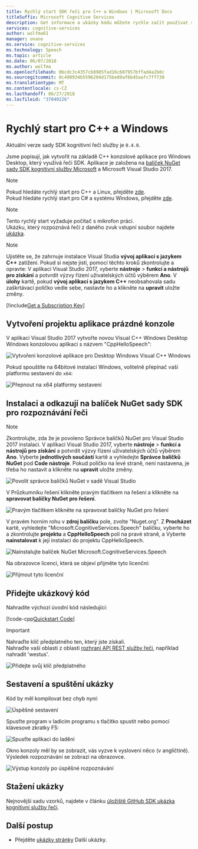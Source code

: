 ```yaml
---
title: Rychlý start SDK řeči pro C++ a Windows | Microsoft Docs
titleSuffix: Microsoft Cognitive Services
description: Get informace a ukázky kódu můžete rychle začít používat sadu SDK řeči s Windows a C++ v kognitivní služby.
services: cognitive-services
author: wolfma61
manager: onano
ms.service: cognitive-services
ms.technology: Speech
ms.topic: article
ms.date: 06/07/2018
ms.author: wolfma
ms.openlocfilehash: 0bcdc3c4357cb8985fad16c607957bffad4a2b8c
ms.sourcegitcommit: 0c490934b5596204d175be89af6b45aafc7ff730
ms.translationtype: MT
ms.contentlocale: cs-CZ
ms.lasthandoff: 06/27/2018
ms.locfileid: "37049226"
---
```

# <a name="quickstart-for-c-and-windows"></a>Rychlý start pro C++ a Windows

Aktuální verze sady SDK kognitivní řeči služby je `0.4.0`.

Jsme popisují, jak vytvořit na základě C++ konzolové aplikace pro Windows Desktop, který využívá řeči SDK.
Aplikace je založena na [balíček NuGet sady SDK kognitivní služby Microsoft](https://www.nuget.org/packages/Microsoft.CognitiveServices.Speech) a Microsoft Visual Studio 2017.

> [!NOTE]
> Pokud hledáte rychlý start pro C++ a Linux, přejděte [zde](quickstart-cpp-linux.md).<br>
> Pokud hledáte rychlý start pro C# a systému Windows, přejděte [zde](quickstart-csharp-windows.md).

> [!NOTE]
> Tento rychlý start vyžaduje počítač s mikrofon práci.<br>
> Ukázku, který rozpoznává řeči z daného zvuk vstupní soubor najdete [ukázka](speech-to-text-sample.md#speech-recognition-from-a-file).

> [!NOTE]
> Ujistěte se, že zahrnuje instalace Visual Studia **vývoj aplikací s jazykem C++** zatížení.
> Pokud si nejste jistí, pomocí těchto kroků zkontrolujte a opravte: V aplikaci Visual Studio 2017, vyberte **nástroje** \> **funkcí a nástrojů pro získání** a potvrdit výzvy řízení uživatelských účtů výběrem **Ano**.
> V **úlohy** kartě, pokud **vývoj aplikací s jazykem C++** neobsahovala sadu zaškrtávací políčko vedle sebe, nastavte ho a klikněte na **upravit** uložte změny.

[!include[Get a Subscription Key](includes/get-subscription-key.md)]

## <a name="creating-an-empty-console-application-project"></a>Vytvoření projektu aplikace prázdné konzole

V aplikaci Visual Studio 2017 vytvořte novou Visual C++ Windows Desktop Windows konzolovou aplikaci s názvem "CppHelloSpeech":

![Vytvoření konzolové aplikace pro Desktop Windows Visual C++ Windows](media/sdk/speechsdk-05-vs-cpp-new-console-app.png)

Pokud spouštíte na 64bitové instalaci Windows, volitelně přepínač vaši platformu sestavení do `x64`:

![Přepnout na x64 platformy sestavení](media/sdk/speechsdk-07-vs-cpp-switch-to-x64.png)

## <a name="install-and-reference-the-speech-sdk-nuget-package"></a>Instalaci a odkazují na balíček NuGet sady SDK pro rozpoznávání řeči

> [!NOTE]
> Zkontrolujte, zda že je povoleno Správce balíčků NuGet pro Visual Studio 2017 instalaci.
> V aplikaci Visual Studio 2017, vyberte **nástroje** \> **funkcí a nástrojů pro získání** a potvrdit výzvy řízení uživatelských účtů výběrem **Ano**. Vyberte **jednotlivých součástí** kartě a vyhledejte **Správce balíčků NuGet** pod **Code nástroje**.
> Pokud políčko na levé straně, není nastavena, je třeba ho nastavit a klikněte na **upravit** uložte změny.
>
> ![Povolit správce balíčků NuGet v sadě Visual Studio ](media/sdk/speechsdk-05-vs-enable-nuget-package-manager.png)

V Průzkumníku řešení klikněte pravým tlačítkem na řešení a klikněte na **spravovat balíčky NuGet pro řešení**.

![Pravým tlačítkem klikněte na spravovat balíčky NuGet pro řešení](media/sdk/speechsdk-09-vs-cpp-manage-nuget-packages.png)

V pravém horním rohu v **zdroj balíčku** pole, zvolte "Nuget.org".
Z **Procházet** kartě, vyhledejte "Microsoft.CognitiveServices.Speech" balíčku, vyberte ho a zkontrolujte **projektu** a **CppHelloSpeech** polí na pravé straně, a Vyberte **nainstalovat** k její instalaci do projektu CppHelloSpeech.

![Nainstalujte balíček NuGet Microsoft.CognitiveServices.Speech](media/sdk/speechsdk-11-vs-cpp-manage-nuget-install.png)

Na obrazovce licenci, která se objeví přijměte tyto licenční:

![Přijmout tyto licenční](media/sdk/speechsdk-12-vs-cpp-manage-nuget-license.png)

## <a name="add-the-sample-code"></a>Přidejte ukázkový kód

Nahradíte výchozí úvodní kód následující:

[!code-cpp[Quickstart Code](~/samples-cognitive-services-speech-sdk/Windows/quickstart-cpp/CppHelloSpeech.cpp#code)]

> [!IMPORTANT]
> Nahraďte klíč předplatného ten, který jste získali. <br>
> Nahraďte vaší oblasti z oblasti [rozhraní API REST služby řeči](https://docs.microsoft.com/en-us/azure/cognitive-services/speech-service/rest-apis), například nahradit 'westus'.

![Přidejte svůj klíč předplatného](media/sdk/sub-key-recognize-speech-cpp.png)

## <a name="build-and-run-the-sample"></a>Sestavení a spuštění ukázky

Kód by měl kompilovat bez chyb nyní:

![Úspěšné sestavení](media/sdk/speechsdk-16-vs-cpp-build.png)

Spusťte program v ladicím programu s tlačítko spustit nebo pomocí klávesové zkratky F5:

![Spusťte aplikaci do ladění](media/sdk/speechsdk-17-vs-cpp-f5.png)

Okno konzoly měl by se zobrazit, vás vyzve k vyslovení něco (v angličtině).
Výsledek rozpoznávání se zobrazí na obrazovce.

![Výstup konzoly po úspěšné rozpoznávání](media/sdk/speechsdk-18-vs-cpp-console-output-release.png)

## <a name="downloading-the-sample"></a>Stažení ukázky

Nejnovější sadu vzorků, najdete v článku [úložiště GitHub SDK ukázka kognitivní služby řeči](https://aka.ms/csspeech/samples).

## <a name="next-steps"></a>Další postup

* Přejděte [ukázky stránky](samples.md) Další ukázky.
